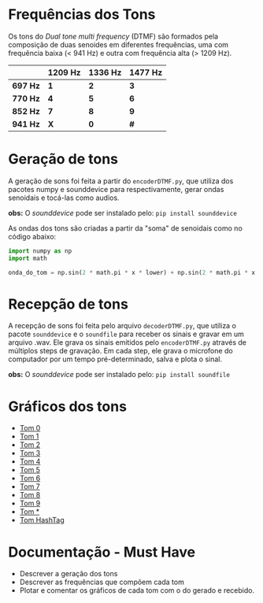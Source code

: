 # Frequências dos Tons
Os tons do *Dual tone multi frequency* (DTMF) são formados pela composição de duas senoides em diferentes frequências, uma com frequência baixa (< 941 Hz) e outra com frequência alta (> 1209 Hz).

|            | 	1209 Hz    | 1336 Hz	 | 1477 Hz	   |
|------------|-------------|-------------|-------------|
| **697 Hz**	 | **1**       | **2**       | **3**       |
| **770 Hz**	 | **4**       | **5**       | **6**       |
| **852 Hz**	 | **7**       | **8**       | **9**       |
| **941 Hz**	 | **X**       | **0**       | **#**       |


#  Geração de tons

A geração de sons foi feita a partir do `encoderDTMF.py`, que utiliza dos pacotes numpy e sounddevice para respectivamente, gerar ondas senoidais e tocá-las como audios.

**obs:** O *sounddevice* pode ser instalado pelo: `pip install sounddevice`

As ondas dos tons são criadas a partir da "soma" de senoidais como no código abaixo:
```python
import numpy as np
import math

onda_do_tom = np.sin(2 * math.pi * x * lower) + np.sin(2 * math.pi * x * higher)
```

# Recepção de tons

A recepção de sons foi feita pelo arquivo `decoderDTMF.py`, que utiliza o pacote `sounddevice` e o `soundfile` para receber os sinais e gravar em um arquivo .wav. Ele grava os sinais emitidos pelo `encoderDTMF.py` através de múltiplos steps de gravação. Em cada step, ele grava o microfone do computador por um tempo pré-determinado, salva e plota o sinal.

**obs:** O *sounddevice* pode ser instalado pelo: `pip install soundfile`

# Gráficos dos tons
- [Tom 0](https://github.com/martimfj/mpmf/blob/master/5-DTMF-Encode/doc/gerado/tom_0.png)
- [Tom 1](https://github.com/martimfj/mpmf/blob/master/5-DTMF-Encode/doc/gerado/tom_1.png)
- [Tom 2](https://github.com/martimfj/mpmf/blob/master/5-DTMF-Encode/doc/gerado/tom_2.png)
- [Tom 3](https://github.com/martimfj/mpmf/blob/master/5-DTMF-Encode/doc/gerado/tom_3.png)
- [Tom 4](https://github.com/martimfj/mpmf/blob/master/5-DTMF-Encode/doc/gerado/tom_4.png)
- [Tom 5](https://github.com/martimfj/mpmf/blob/master/5-DTMF-Encode/doc/gerado/tom_5.png)
- [Tom 6](https://github.com/martimfj/mpmf/blob/master/5-DTMF-Encode/doc/gerado/tom_6.png)
- [Tom 7](https://github.com/martimfj/mpmf/blob/master/5-DTMF-Encode/doc/gerado/tom_7.png)
- [Tom 8](https://github.com/martimfj/mpmf/blob/master/5-DTMF-Encode/doc/gerado/tom_8.png)
- [Tom 9](https://github.com/martimfj/mpmf/blob/master/5-DTMF-Encode/doc/gerado/tom_9.png)
- [Tom *](https://github.com/martimfj/mpmf/blob/master/5-DTMF-Encode/doc/gerado/tom_A.png)
- [Tom HashTag](https://github.com/martimfj/mpmf/blob/master/5-DTMF-Encode/doc/gerado/tom_H.png)

# Documentação - Must Have
- Descrever a geração dos tons
- Descrever as frequências que compõem cada tom
- Plotar e comentar os gráficos de cada tom com o do gerado e recebido.

